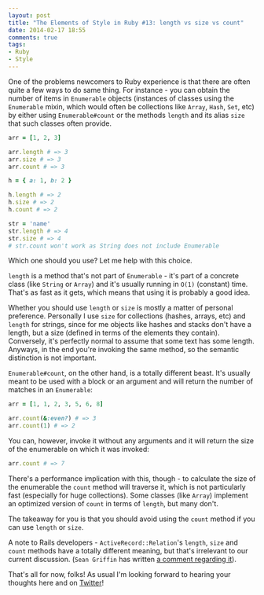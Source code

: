 ```yaml
---
layout: post
title: "The Elements of Style in Ruby #13: length vs size vs count"
date: 2014-02-17 18:55
comments: true
tags:
- Ruby
- Style
---
```


One of the problems newcomers to Ruby experience is that there are
often quite a few ways to do same thing. For instance - you can obtain
the number of items in `Enumerable` objects (instances of classes
using the `Enumerable` mixin, which would often be collections like
`Array`, `Hash`, `Set`, etc) by either using `Enumerable#count` or the
methods `length` and its alias `size` that such classes often
provide.

``` ruby
arr = [1, 2, 3]

arr.length # => 3
arr.size # => 3
arr.count # => 3

h = { a: 1, b: 2 }

h.length # => 2
h.size # => 2
h.count # => 2

str = 'name'
str.length # => 4
str.size # => 4
# str.count won't work as String does not include Enumerable
```

Which one should you use? Let me help with this choice.

`length` is a method that's not part of `Enumerable` - it's part of a
concrete class (like `String` or `Array`) and it's usually running in
`O(1)` (constant) time. That's as fast as it gets, which means that
using it is probably a good idea.

Whether you should use `length` or `size` is mostly a matter of
personal preference.  Personally I use `size` for collections (hashes,
arrays, etc) and `length` for strings, since for me objects like
hashes and stacks don't have a length, but a size (defined in terms of
the elements they contain). Conversely, it's perfectly normal to
assume that some text has some length. Anyways, in the end you're
invoking the same method, so the semantic distinction is not
important.

`Enumerable#count`, on the other hand, is a totally different
beast. It's usually meant to be used with a block or an argument and
will return the number of matches in an `Enumerable`:

``` ruby
arr = [1, 1, 2, 3, 5, 6, 8]

arr.count(&:even?) # => 3
arr.count(1) # => 2
```

You can, however, invoke it without any arguments and it will return the size of the enumerable on which it was invoked:

``` ruby
arr.count # => 7
```

There's a performance implication with this, though - to calculate the
size of the enumerable the `count` method will traverse it, which is
not particularly fast (especially for huge collections). Some classes
(like `Array`) implement an optimized version of `count` in terms of
`length`, but many don't.

The takeaway for you is that you should
avoid using the `count` method if you can use `length` or `size`.

A note to Rails developers - `ActiveRecord::Relation`'s `length`,
`size` and `count` methods have a totally different meaning, but that's
irrelevant to our current discussion. (`Sean Griffin` has written
[a comment regarding it](http://batsov.com/articles/2014/02/17/the-elements-of-style-in-ruby-number-13-length-vs-size-vs-count/#comment-1248998887)).

That's all for now, folks! As usual I'm looking forward to hearing your thoughts here and on
[Twitter](http://twitter.com/bbatsov)!
